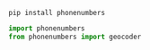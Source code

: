 ```terminal
pip install phonenumbers
```
```py
import phonenumbers
from phonenumbers import geocoder
```